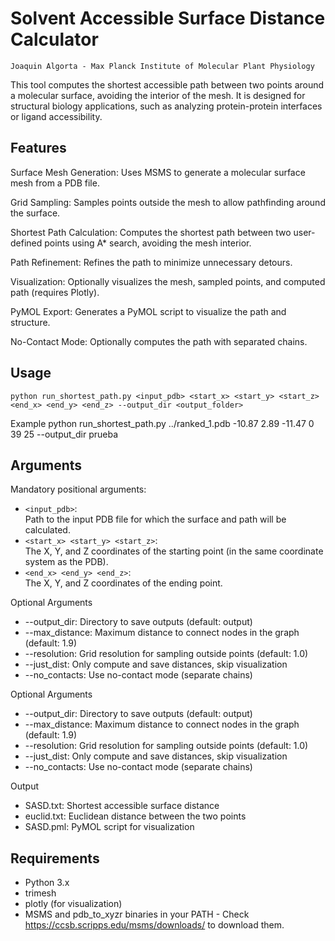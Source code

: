 # Solvent Accessible Surface Distance Calculator

    Joaquin Algorta - Max Planck Institute of Molecular Plant Physiology

This tool computes the shortest accessible path between two points around a molecular surface, avoiding the interior of the mesh. It is designed for structural biology applications, such as analyzing protein-protein interfaces or ligand accessibility.

## Features
Surface Mesh Generation: Uses MSMS to generate a molecular surface mesh from a PDB file.

Grid Sampling: Samples points outside the mesh to allow pathfinding around the surface.

Shortest Path Calculation: Computes the shortest path between two user-defined points using A* search, avoiding the mesh interior.

Path Refinement: Refines the path to minimize unnecessary detours.

Visualization: Optionally visualizes the mesh, sampled points, and computed path (requires Plotly).

PyMOL Export: Generates a PyMOL script to visualize the path and structure.

No-Contact Mode: Optionally computes the path with separated chains.

## Usage 
    python run_shortest_path.py <input_pdb> <start_x> <start_y> <start_z> <end_x> <end_y> <end_z> --output_dir <output_folder>

Example
    python run_shortest_path.py ../ranked_1.pdb -10.87 2.89 -11.47 0 39 25 --output_dir prueba

## Arguments
Mandatory positional arguments:
- `<input_pdb>`:  
  Path to the input PDB file for which the surface and path will be calculated.
- `<start_x> <start_y> <start_z>`:  
  The X, Y, and Z coordinates of the starting point (in the same coordinate system as the PDB).
- `<end_x> <end_y> <end_z>`:  
  The X, Y, and Z coordinates of the ending point.
  
Optional Arguments
* --output_dir: Directory to save outputs (default: output)
* --max_distance: Maximum distance to connect nodes in the graph (default: 1.9)
* --resolution: Grid resolution for sampling outside points (default: 1.0)
* --just_dist: Only compute and save distances, skip visualization
* --no_contacts: Use no-contact mode (separate chains)

Optional Arguments
* --output_dir: Directory to save outputs (default: output)
* --max_distance: Maximum distance to connect nodes in the graph (default: 1.9)
* --resolution: Grid resolution for sampling outside points (default: 1.0)
* --just_dist: Only compute and save distances, skip visualization
* --no_contacts: Use no-contact mode (separate chains)

Output
* SASD.txt: Shortest accessible surface distance
* euclid.txt: Euclidean distance between the two points
* SASD.pml: PyMOL script for visualization


## Requirements
* Python 3.x
* trimesh
* plotly (for visualization)
* MSMS and pdb_to_xyzr binaries in your PATH - Check https://ccsb.scripps.edu/msms/downloads/ to download them.

